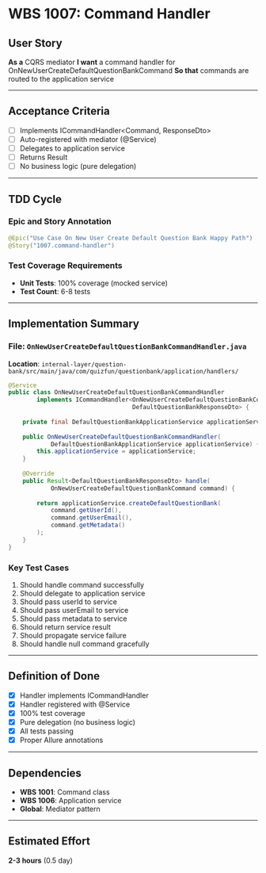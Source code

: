 # WBS 1007: Command Handler

## User Story
**As a** CQRS mediator
**I want** a command handler for OnNewUserCreateDefaultQuestionBankCommand
**So that** commands are routed to the application service

---

## Acceptance Criteria
- [ ] Implements ICommandHandler<Command, ResponseDto>
- [ ] Auto-registered with mediator (@Service)
- [ ] Delegates to application service
- [ ] Returns Result<DefaultQuestionBankResponseDto>
- [ ] No business logic (pure delegation)

---

## TDD Cycle

### Epic and Story Annotation
```java
@Epic("Use Case On New User Create Default Question Bank Happy Path")
@Story("1007.command-handler")
```

### Test Coverage Requirements
- **Unit Tests**: 100% coverage (mocked service)
- **Test Count**: 6-8 tests

---

## Implementation Summary

### File: `OnNewUserCreateDefaultQuestionBankCommandHandler.java`
**Location**: `internal-layer/question-bank/src/main/java/com/quizfun/questionbank/application/handlers/`

```java
@Service
public class OnNewUserCreateDefaultQuestionBankCommandHandler 
        implements ICommandHandler<OnNewUserCreateDefaultQuestionBankCommand, 
                                   DefaultQuestionBankResponseDto> {
    
    private final DefaultQuestionBankApplicationService applicationService;
    
    public OnNewUserCreateDefaultQuestionBankCommandHandler(
            DefaultQuestionBankApplicationService applicationService) {
        this.applicationService = applicationService;
    }
    
    @Override
    public Result<DefaultQuestionBankResponseDto> handle(
            OnNewUserCreateDefaultQuestionBankCommand command) {
        
        return applicationService.createDefaultQuestionBank(
            command.getUserId(),
            command.getUserEmail(),
            command.getMetadata()
        );
    }
}
```

### Key Test Cases
1. Should handle command successfully
2. Should delegate to application service
3. Should pass userId to service
4. Should pass userEmail to service
5. Should pass metadata to service
6. Should return service result
7. Should propagate service failure
8. Should handle null command gracefully

---

## Definition of Done
- [x] Handler implements ICommandHandler
- [x] Handler registered with @Service
- [x] 100% test coverage
- [x] Pure delegation (no business logic)
- [x] All tests passing
- [x] Proper Allure annotations

---

## Dependencies
- **WBS 1001**: Command class
- **WBS 1006**: Application service
- **Global**: Mediator pattern

---

## Estimated Effort
**2-3 hours** (0.5 day)
